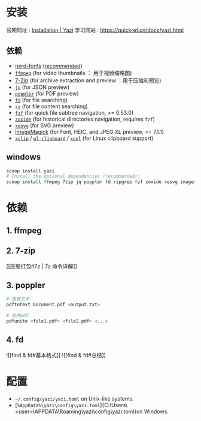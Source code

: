 # 安装
官网网址 : [Installation | Yazi](https://yazi-rs.github.io/docs/installation)
学习网站 : https://quickref.cn/docs/yazi.html


## 依赖
- [nerd-fonts](https://www.nerdfonts.com/) ([_recommended_](https://yazi-rs.github.io/docs/faq#dont-like-nerd-fonts))
- [`ffmpeg`](https://www.ffmpeg.org/) (for video thumbnails ： 用于视频缩略图)
- [7-Zip](https://www.7-zip.org/) (for archive extraction and preview ：用于压缩和预览)
- [`jq`](https://jqlang.github.io/jq/) (for JSON preview)
- [`poppler`](https://poppler.freedesktop.org/) (for PDF preview)
- [`fd`](https://github.com/sharkdp/fd) (for file searching)
- [`rg`](https://github.com/BurntSushi/ripgrep) (for file content searching)
- [`fzf`](https://github.com/junegunn/fzf) (for quick file subtree navigation, >= 0.53.0)
- [`zoxide`](https://github.com/ajeetdsouza/zoxide) (for historical directories navigation, requires `fzf`)
- [`resvg`](https://github.com/linebender/resvg) (for SVG preview)
- [ImageMagick](https://imagemagick.org/) (for Font, HEIC, and JPEG XL preview, >= 7.1.1)
- [`xclip`](https://github.com/astrand/xclip) / [`wl-clipboard`](https://github.com/bugaevc/wl-clipboard) / [`xsel`](https://github.com/kfish/xsel) (for Linux clipboard support)
## windows
```powershell
scoop install yazi
# Install the optional dependencies (recommended):
scoop install ffmpeg 7zip jq poppler fd ripgrep fzf zoxide resvg imagemagick
```

# 依赖
## 1. ffmpeg

## 2. 7-zip
[[压缩打包#7z | 7z 命令详解]]

## 3. poppler
```bash
# 提取文本
pdftotext Document.pdf <output.txt>

# 合并pdf
pdfunite <file1.pdf> <file2.pdf> <...>

```
## 4. fd
![[find & fd#基本格式]]
![[find & fd#总结]]
# 配置
- `~/.config/yazi/yazi.toml` on Unix-like systems.
- [`%AppData%\yazi\config\yazi.toml`]{C:\Users\\\<user>\APPDATA\Roaming\yazi\config\yazi.toml}on Windows.